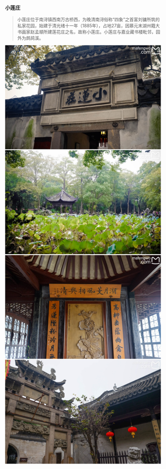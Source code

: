 ### 小莲庄
>小莲庄位于南浔镇西南万古桥西，为晚清南浔俗称“四象”之首富刘镛所筑的私家花园，始建于清光绪十一年（1885年），占地27亩，因慕元末湖州籍大书画家赵孟頫所建莲花庄之名，故称小莲庄。小莲庄与嘉业藏书楼毗邻，园外为鹧鸪溪。

![](.topwrite/assets/南浔区/南浔古镇/小莲庄01.jpeg)
![](.topwrite/assets/南浔区/南浔古镇/小莲庄02.jpeg)
![](.topwrite/assets/南浔区/南浔古镇/小莲庄03.jpeg)
![](.topwrite/assets/南浔区/南浔古镇/小莲庄04.jpeg)